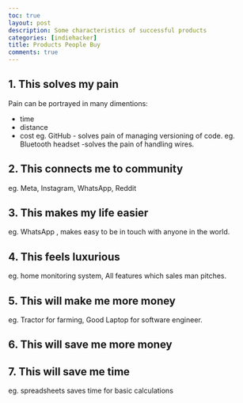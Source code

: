 ```yaml
---
toc: true
layout: post
description: Some characteristics of successful products
categories: [indiehacker]
title: Products People Buy
comments: true
---
```


## 1. This solves my pain

Pain can be portrayed in many dimentions:
* time
* distance
* cost
eg. GitHub - solves pain of managing versioning of code.
eg. Bluetooth headset -solves the pain of handling wires.

## 2. This connects me to community
eg. Meta, Instagram, WhatsApp, Reddit

## 3. This makes my life easier
eg. WhatsApp , makes easy to be in touch with anyone in the world.

## 4. This feels luxurious
eg. home monitoring system, All features which sales man pitches.

## 5. This will make me more money
eg. Tractor for farming, Good Laptop for software engineer.

## 6. This will save me more money


## 7. This will save me time
eg. spreadsheets saves time for basic calculations